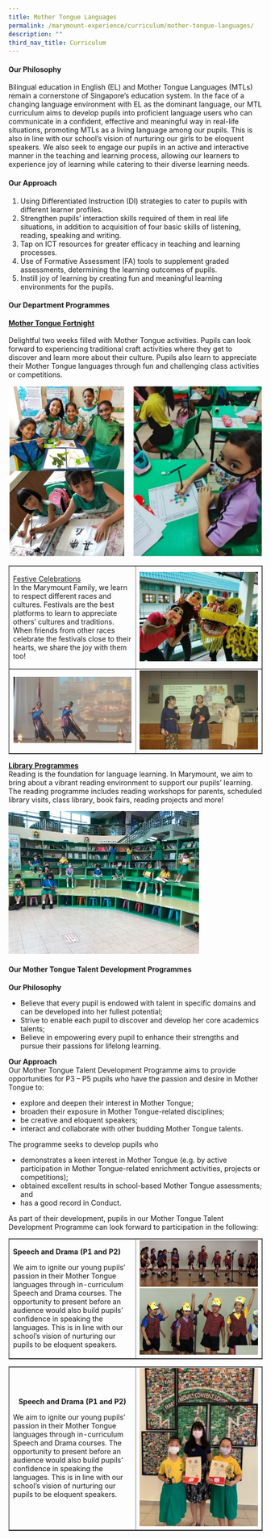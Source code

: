```yaml
---
title: Mother Tongue Languages
permalink: /marymount-experience/curriculum/mother-tongue-languages/
description: ""
third_nav_title: Curriculum
---
```

<h4><strong>Our Philosophy</strong></h4>
<p>Bilingual education in English (EL) and Mother Tongue Languages (MTLs) remain a cornerstone of Singapore&rsquo;s education system. In the face of a changing language environment with EL as the dominant language, our MTL curriculum aims to develop pupils into proficient language users who can communicate in a confident, effective and meaningful way in real-life situations, promoting MTLs as a living language among our pupils. This is also in line with our school&rsquo;s vision of nurturing our girls to be eloquent speakers. We also seek to engage our pupils in an active and interactive manner in the teaching and learning process, allowing our learners to experience joy of learning while catering to their diverse learning needs.&nbsp;</p>
<h4><strong>Our Approach</strong></h4>
<ol>
<li>Using Differentiated Instruction (DI) strategies to cater to pupils with different learner profiles.</li>
<li>Strengthen pupils&rsquo; interaction skills required of them in real life situations, in addition to acquisition of four basic skills of listening, reading, speaking and writing.</li>
<li>Tap on ICT resources for greater efficacy in teaching and learning processes.</li>
<li>Use of Formative Assessment (FA) tools to supplement graded assessments, determining the learning outcomes of pupils.</li>
<li>Instill joy of learning by creating fun and meaningful learning environments for the pupils.</li>
</ol>
<h4><strong>Our Department Programmes</strong></h4>
<p><strong><u>Mother Tongue Fortnight</u></strong><br /><br />Delightful two weeks filled with Mother Tongue activities. Pupils can look forward to experiencing traditional craft activities where they get to discover and learn more about their culture. Pupils also learn to appreciate their Mother Tongue languages through fun and challenging class activities or competitions.</p>
<img src="/images/mt1.png">
<table style="border-collapse: collapse; width: 100%;" border="1">
<tbody>
<tr>
<td style="width: 50%;">
<p><u>Festive Celebrations<br /></u>In the Marymount Family, we learn to respect different races and cultures. Festivals are the best platforms to learn to appreciate others&rsquo; cultures and traditions. When friends from other races celebrate the festivals close to their hearts, we share the joy with them too!</p>
</td>
<td style="width: 50%;"><img src="/images/mt2.png"></td>
</tr>
<tr>
<td style="width: 50%;"><img src="/images/mt3.jpg"></td>
<td style="width: 50%;"><img src="/images/mt4.jpg"></td>
</tr>
</tbody>
</table>
<p><strong><u>Library Programmes<br /></u></strong>Reading is the foundation for language learning. In Marymount, we aim to bring about a vibrant reading environment to support our pupils&rsquo; learning. The reading programme includes reading workshops for parents, scheduled library visits, class library, book fairs, reading projects and more!</p>
<img style="width: 75%;" src="/images/mt5.jpg" />
<h4><strong>Our Mother Tongue Talent Development Programmes</strong></h4>
<p><strong>Our Philosophy</strong></p>
<ul>
<li>Believe that every pupil is endowed with talent in specific domains and can be developed into her fullest potential;</li>
<li>Strive to enable each pupil to discover and develop her core academics talents;</li>
<li>Believe in empowering every pupil to enhance their strengths and pursue their passions for lifelong learning.</li>
</ul>
<p><strong>Our Approach<br /></strong>Our Mother Tongue Talent Development Programme aims to provide opportunities for P3 &ndash; P5 pupils who have the passion and desire in Mother Tongue to:</p>
<ul>
<li>explore and deepen their interest in Mother Tongue;</li>
<li>broaden their exposure in Mother Tongue-related disciplines;</li>
<li>be creative and eloquent speakers;</li>
<li>interact and collaborate with other budding Mother Tongue talents.</li>
</ul>
<p>The programme seeks to develop pupils who</p>
<ul>
<li>demonstrates a keen interest in Mother Tongue (e.g. by active participation in Mother Tongue-related enrichment activities, projects or competitions);</li>
<li>obtained excellent results in school-based Mother Tongue assessments; and</li>
<li>has a good record in Conduct.&nbsp;</li>
</ul>
<p>As part of their development, pupils in our Mother Tongue Talent Development Programme can look forward to participation in the following:</p>
<table style="border-collapse: collapse; width: 100%;" border="1">
<tbody>
<tr>
<td style="width: 50%;">
<p><strong>Speech and Drama (P1 and P2)</strong></p>
<p>We aim to ignite our young pupils&rsquo; passion in their Mother Tongue languages through in-curriculum Speech and Drama courses. The opportunity to present before an audience would also build pupils&rsquo; confidence in speaking the languages. This is in line with our school&rsquo;s vision of nurturing our pupils to be eloquent speakers.</p>
</td>
<td style="width: 50%;"><img src="/images/mt6.jpg"><img src="/images/mt7.jpg"></td>
</tr>
</tbody>
</table>
<table style="border-collapse: collapse; width: 100%;" border="1">
<tbody>
<tr>
<td style="width: 50%;">
<p style="text-align: center;"><strong>Speech and Drama (P1 and P2)</strong></p>
<p>We aim to ignite our young pupils&rsquo; passion in their Mother Tongue languages through in-curriculum Speech and Drama courses. The opportunity to present before an audience would also build pupils&rsquo; confidence in speaking the languages. This is in line with our school&rsquo;s vision of nurturing our pupils to be eloquent speakers.</p>
</td>
<td style="width: 50%;"><img src="/images/mt8.jpg"></td>
</tr>
</tbody>
</table>